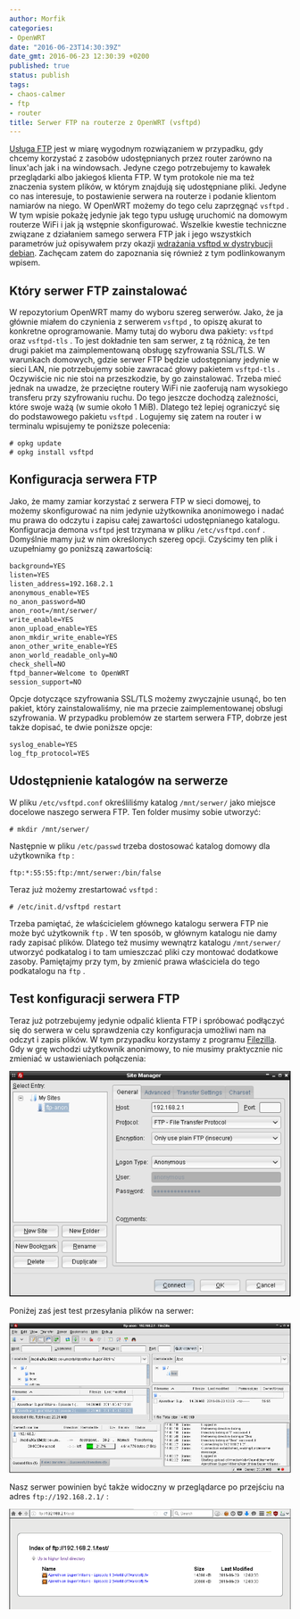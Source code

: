 ```yaml
---
author: Morfik
categories:
- OpenWRT
date: "2016-06-23T14:30:39Z"
date_gmt: 2016-06-23 12:30:39 +0200
published: true
status: publish
tags:
- chaos-calmer
- ftp
- router
title: Serwer FTP na routerze z OpenWRT (vsftpd)
---
```


[Usługa FTP](https://pl.wikipedia.org/wiki/File_Transfer_Protocol) jest w miarę wygodnym
rozwiązaniem w przypadku, gdy chcemy korzystać z zasobów udostępnianych przez router zarówno na
linux'ach jak i na windowsach. Jedyne czego potrzebujemy to kawałek przeglądarki albo jakiegoś
klienta FTP. W tym protokole nie ma też znaczenia system plików, w którym znajdują się udostępniane
pliki. Jedyne co nas interesuje, to postawienie serwera na routerze i podanie klientom namiarów na
niego. W OpenWRT możemy do tego celu zaprzęgnąć `vsftpd` . W tym wpisie pokażę jedynie jak tego typu
usługę uruchomić na domowym routerze WiFi i jak ją wstępnie skonfigurować. Wszelkie kwestie
techniczne związane z działaniem samego serwera FTP jak i jego wszystkich parametrów już opisywałem
przy okazji [wdrażania vsftpd w dystrybucji
debian](/post/konfiguracja-vsftpd-w-debianie/). Zachęcam zatem do zapoznania się
również z tym podlinkowanym wpisem.

<!--more-->
## Który serwer FTP zainstalować

W repozytorium OpenWRT mamy do wyboru szereg serwerów. Jako, że ja głównie miałem do czynienia z
serwerem `vsftpd` , to opiszę akurat to konkretne oprogramowanie. Mamy tutaj do wyboru dwa pakiety:
`vsftpd` oraz `vsftpd-tls` . To jest dokładnie ten sam serwer, z tą różnicą, że ten drugi pakiet ma
zaimplementowaną obsługę szyfrowania SSL/TLS. W warunkach domowych, gdzie serwer FTP będzie
udostępniany jedynie w sieci LAN, nie potrzebujemy sobie zawracać głowy pakietem `vsftpd-tls` .
Oczywiście nic nie stoi na przeszkodzie, by go zainstalować. Trzeba mieć jednak na uwadze, że
przeciętne routery WiFi nie zaoferują nam wysokiego transferu przy szyfrowaniu ruchu. Do tego
jeszcze dochodzą zależności, które swoje ważą (w sumie około 1 MiB). Dlatego też lepiej ograniczyć
się do podstawowego pakietu `vsftpd` . Logujemy się zatem na router i w terminalu wpisujemy te
poniższe polecenia:

    # opkg update
    # opkg install vsftpd

## Konfiguracja serwera FTP

Jako, że mamy zamiar korzystać z serwera FTP w sieci domowej, to możemy skonfigurować na nim jedynie
użytkownika anonimowego i nadać mu prawa do odczytu i zapisu całej zawartości udostępnianego
katalogu. Konfiguracja demona `vsftpd` jest trzymana w pliku `/etc/vsftpd.conf` . Domyślnie mamy już
w nim określonych szereg opcji. Czyścimy ten plik i uzupełniamy go poniższą zawartością:

    background=YES
    listen=YES
    listen_address=192.168.2.1
    anonymous_enable=YES
    no_anon_password=NO
    anon_root=/mnt/serwer/
    write_enable=YES
    anon_upload_enable=YES
    anon_mkdir_write_enable=YES
    anon_other_write_enable=YES
    anon_world_readable_only=NO
    check_shell=NO
    ftpd_banner=Welcome to OpenWRT
    session_support=NO

Opcje dotyczące szyfrowania SSL/TLS możemy zwyczajnie usunąć, bo ten pakiet, który zainstalowaliśmy,
nie ma przecie zaimplementowanej obsługi szyfrowania. W przypadku problemów ze startem serwera FTP,
dobrze jest także dopisać, te dwie poniższe opcje:

    syslog_enable=YES
    log_ftp_protocol=YES

## Udostępnienie katalogów na serwerze

W pliku `/etc/vsftpd.conf` określiliśmy katalog `/mnt/serwer/` jako miejsce docelowe naszego serwera
FTP. Ten folder musimy sobie utworzyć:

    # mkdir /mnt/serwer/

Następnie w pliku `/etc/passwd` trzeba dostosować katalog domowy dla użytkownika `ftp` :

    ftp:*:55:55:ftp:/mnt/serwer:/bin/false

Teraz już możemy zrestartować `vsftpd` :

    # /etc/init.d/vsftpd restart

Trzeba pamiętać, że właścicielem głównego katalogu serwera FTP nie może być użytkownik `ftp` . W ten
sposób, w głównym katalogu nie damy rady zapisać plików. Dlatego też musimy wewnątrz katalogu
`/mnt/serwer/` utworzyć podkatalog i to tam umieszczać pliki czy montować dodatkowe zasoby.
Pamiętajmy przy tym, by zmienić prawa właściciela do tego podkatalogu na `ftp` .

## Test konfiguracji serwera FTP

Teraz już potrzebujemy jedynie odpalić klienta FTP i spróbować podłączyć się do serwera w celu
sprawdzenia czy konfiguracja umożliwi nam na odczyt i zapis plików. W tym przypadku korzystamy z
programu [Filezilla](https://filezilla-project.org/). Gdy w grę wchodzi użytkownik anonimowy, to nie
musimy praktycznie nic zmieniać w ustawieniach połączenia:

![](/img/2016/06/1.ftp-openwrt-filezilla-vsftpd.png#big)

Poniżej zaś jest test przesyłania plików na serwer:

![](/img/2016/06/2.ftp-openwrt-filezilla-vsftpd.png#huge)

Nasz serwer powinien być także widoczny w przeglądarce po przejściu na adres `ftp://192.168.2.1/` :

![](/img/2016/06/3.ftp-openwrt-firefox-przegladarka-vsftpd.png#huge)
